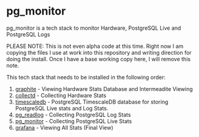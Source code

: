 # pg_monitor
pg_monitor is a tech stack to monitor Hardware, PostgreSQL Live and PostgreSQL Logs

PLEASE NOTE: This is not even alpha code at this time. Right now I am copying the files I use at work into this repository and writing direction for doing the install. Once I have a base working copy here, I will remove this note.

This tech stack that needs to be installed in the following order:
1. [graphite](/graphite/README.md) - Viewing Hardware Stats Database and Intermeadite Viewing
1. [collectd](/collectd/README.md) - Collecting Hardware Stats
1. [timescaledb](/timescaledb/README.md) - PostgreSQL TimescaleDB database for storing PostgreSQL Live stats and Log Stats.
1. [pg_readlog](/pg_readlog/README.md) - Collecting PostgreSQL Log Stats
1. [pg_monitor](/pg_monitor/README.md) - Collecting PostgreSQL Live Stats
1. [grafana](/grafana/README.md) - Viewing All Stats (Final View)
